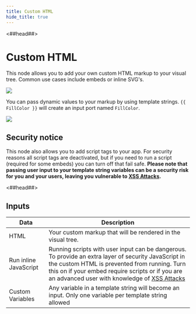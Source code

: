 ```yaml
---
title: Custom HTML
hide_title: true
---
```


<##head##>

# Custom HTML

This node allows you to add your own custom HTML markup to your visual tree. Common use cases include embeds or inline SVG's.

<div class="ndl-image-with-background l">

![](/modules/custom-html/custom-html.png)

</div>

You can pass dynamic values to your markup by using template strings. `{{ FillColor }}` will create an input port named `FillColor`.

<div class="ndl-image-with-background l">

![](/modules/custom-html/example.png)

</div>

## Security notice

This node also allows you to add script tags to your app. For security reasons all script tags are deactivated, but if you need to run a script (required for some embeds) you can turn off that fail safe. <strong>Please note that passing user input to your template string variables can be a security risk for you and your users, leaving you vulnerable to [XSS Attacks](https://en.wikipedia.org/wiki/Cross-site_scripting).</strong>

<##head##>

## Inputs

| Data                                                | Description                                                                                                                                                                                                                                                                                                    |
| --------------------------------------------------- | -------------------------------------------------------------------------------------------------------------------------------------------------------------------------------------------------------------------------------------------------------------------------------------------------------------- |
| <span class="ndl-data">HTML</span>                  | Your custom markup that will be rendered in the visual tree.                                                                                                                                                                                                                                                   |
| <span class="ndl-data">Run inline JavaScript</span> | Running scripts with user input can be dangerous. To provide an extra layer of security JavaScript in the custom HTML is prevented from running. Turn this on if your embed require scripts or if you are an advanced user with knowledge of [XSS Attacks](https://en.wikipedia.org/wiki/Cross-site_scripting) |
| <span class="ndl-data">Custom Variables</span>      | Any variable in a template string will become an input. Only one variable per template string allowed                                                                                                                                                                                                          |
